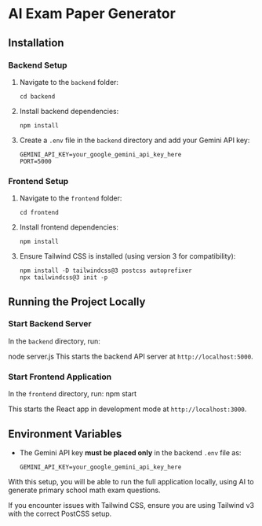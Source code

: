 # AI Exam Paper Generator

## Installation

### Backend Setup

1. Navigate to the `backend` folder:

    ```
    cd backend
    ```

2. Install backend dependencies:

    ```
    npm install
    ```

3. Create a `.env` file in the `backend` directory and add your Gemini API key:

    ```
    GEMINI_API_KEY=your_google_gemini_api_key_here
    PORT=5000
    ```

### Frontend Setup

1. Navigate to the `frontend` folder:

    ```
    cd frontend
    ```

2. Install frontend dependencies:

    ```
    npm install
    ```

3. Ensure Tailwind CSS is installed (using version 3 for compatibility):

    ```
    npm install -D tailwindcss@3 postcss autoprefixer
    npx tailwindcss@3 init -p
    ```

## Running the Project Locally

### Start Backend Server

In the `backend` directory, run:

node server.js
This starts the backend API server at `http://localhost:5000`.

### Start Frontend Application

In the `frontend` directory, run: npm start

This starts the React app in development mode at `http://localhost:3000`.

## Environment Variables

- The Gemini API key **must be placed only** in the backend `.env` file as:

    ```
    GEMINI_API_KEY=your_google_gemini_api_key_here
    ```

With this setup, you will be able to run the full application locally, using AI to generate primary school math exam questions.

If you encounter issues with Tailwind CSS, ensure you are using Tailwind v3 with the correct PostCSS setup.

